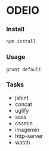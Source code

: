 # ODEIO

### Install
```bash
npm install
```

### Usage
```bash
grunt default
```

### Tasks

- jshint
- concat
- uglify
- sass
- cssmin
- imagemin
- http-server
- watch
